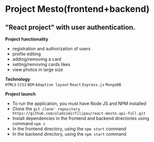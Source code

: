 # **Project Mesto(frontend+backend)**

## **"React project" with user authentication.**  

**Project functionality**
- registration and authorization of users
- profile editing
- adding/removing a card
- setting/removing cards likes
- view photos in large size

**Technology**  
`HTML5` `CCS3` `BEM` `Adaptive layout` `React` `Express.js` `MongoDB`

**Project launch**
- To run the application, you must have Node JS and NPM installed  
- Clone the `git clone' repository https://github.com/uladzimirfilipau/react-mesto-api-full.git `
- Install dependencies in the frontend and backend directories using command `npm i` 
- In the frontend directory, using the `npm start` command  
- In the backend directory, using the `npm start` command  
